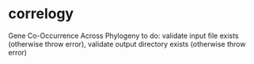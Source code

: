 # correlogy
Gene Co-Occurrence Across Phylogeny 
to do: validate input file exists (otherwise throw error), validate output directory exists (otherwise throw error)
